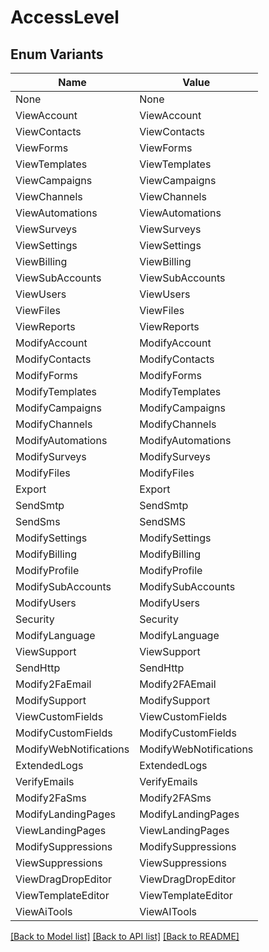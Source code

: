 # AccessLevel

## Enum Variants

| Name | Value |
|---- | -----|
| None | None |
| ViewAccount | ViewAccount |
| ViewContacts | ViewContacts |
| ViewForms | ViewForms |
| ViewTemplates | ViewTemplates |
| ViewCampaigns | ViewCampaigns |
| ViewChannels | ViewChannels |
| ViewAutomations | ViewAutomations |
| ViewSurveys | ViewSurveys |
| ViewSettings | ViewSettings |
| ViewBilling | ViewBilling |
| ViewSubAccounts | ViewSubAccounts |
| ViewUsers | ViewUsers |
| ViewFiles | ViewFiles |
| ViewReports | ViewReports |
| ModifyAccount | ModifyAccount |
| ModifyContacts | ModifyContacts |
| ModifyForms | ModifyForms |
| ModifyTemplates | ModifyTemplates |
| ModifyCampaigns | ModifyCampaigns |
| ModifyChannels | ModifyChannels |
| ModifyAutomations | ModifyAutomations |
| ModifySurveys | ModifySurveys |
| ModifyFiles | ModifyFiles |
| Export | Export |
| SendSmtp | SendSmtp |
| SendSms | SendSMS |
| ModifySettings | ModifySettings |
| ModifyBilling | ModifyBilling |
| ModifyProfile | ModifyProfile |
| ModifySubAccounts | ModifySubAccounts |
| ModifyUsers | ModifyUsers |
| Security | Security |
| ModifyLanguage | ModifyLanguage |
| ViewSupport | ViewSupport |
| SendHttp | SendHttp |
| Modify2FaEmail | Modify2FAEmail |
| ModifySupport | ModifySupport |
| ViewCustomFields | ViewCustomFields |
| ModifyCustomFields | ModifyCustomFields |
| ModifyWebNotifications | ModifyWebNotifications |
| ExtendedLogs | ExtendedLogs |
| VerifyEmails | VerifyEmails |
| Modify2FaSms | Modify2FASms |
| ModifyLandingPages | ModifyLandingPages |
| ViewLandingPages | ViewLandingPages |
| ModifySuppressions | ModifySuppressions |
| ViewSuppressions | ViewSuppressions |
| ViewDragDropEditor | ViewDragDropEditor |
| ViewTemplateEditor | ViewTemplateEditor |
| ViewAiTools | ViewAITools |


[[Back to Model list]](../README.md#documentation-for-models) [[Back to API list]](../README.md#documentation-for-api-endpoints) [[Back to README]](../README.md)


